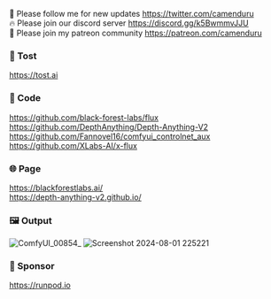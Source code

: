 🐣 Please follow me for new updates https://twitter.com/camenduru <br />
🔥 Please join our discord server https://discord.gg/k5BwmmvJJU <br />
🥳 Please join my patreon community https://patreon.com/camenduru <br />

###  🥪 Tost
https://tost.ai

### 🧬 Code
https://github.com/black-forest-labs/flux <br />
https://github.com/DepthAnything/Depth-Anything-V2 <br />
https://github.com/Fannovel16/comfyui_controlnet_aux <br />
https://github.com/XLabs-AI/x-flux <br />

### 🌐 Page
https://blackforestlabs.ai/ <br />
https://depth-anything-v2.github.io/ <br />

### 🖼 Output
![ComfyUI_00854_](https://github.com/user-attachments/assets/06af2e9f-1a9b-44b9-bf55-a4632cc08ef5)
![Screenshot 2024-08-01 225221](https://github.com/user-attachments/assets/89523ac4-9e18-4ad1-90c2-e6aa979be769)

### 🏢 Sponsor
https://runpod.io
